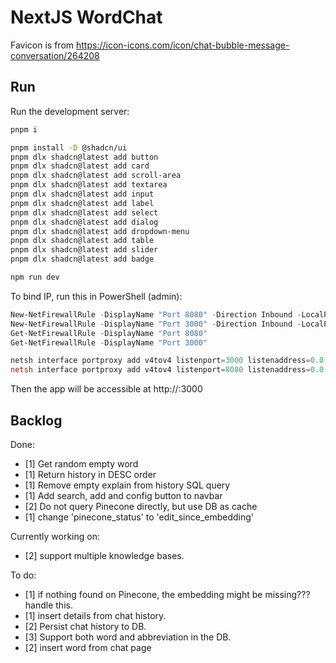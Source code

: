 # NextJS WordChat

Favicon is from https://icon-icons.com/icon/chat-bubble-message-conversation/264208

## Run

Run the development server:

```bash
pnpm i

pnpm install -D @shadcn/ui
pnpm dlx shadcn@latest add button
pnpm dlx shadcn@latest add card
pnpm dlx shadcn@latest add scroll-area
pnpm dlx shadcn@latest add textarea
pnpm dlx shadcn@latest add input
pnpm dlx shadcn@latest add label
pnpm dlx shadcn@latest add select
pnpm dlx shadcn@latest add dialog
pnpm dlx shadcn@latest add dropdown-menu
pnpm dlx shadcn@latest add table
pnpm dlx shadcn@latest add slider
pnpm dlx shadcn@latest add badge

npm run dev
```

To bind IP, run this in PowerShell (admin):

```powershell
New-NetFirewallRule -DisplayName "Port 8080" -Direction Inbound -LocalPort 8080 -Protocol TCP -Action Allow
New-NetFirewallRule -DisplayName "Port 3000" -Direction Inbound -LocalPort 3000 -Protocol TCP -Action Allow
Get-NetFirewallRule -DisplayName "Port 8080"
Get-NetFirewallRule -DisplayName "Port 3000"

netsh interface portproxy add v4tov4 listenport=3000 listenaddress=0.0.0.0 connectport=3000 connectaddress=172.22.170.120
netsh interface portproxy add v4tov4 listenport=8080 listenaddress=0.0.0.0 connectport=8080 connectaddress=172.22.170.120
```

Then the app will be accessible at http://<host-machine-ip>:3000

## Backlog

Done:

* [1] Get random empty word
* [1] Return history in DESC order
* [1] Remove empty explain from history SQL query
* [1] Add search, add and config button to navbar
* [2] Do not query Pinecone directly, but use DB as cache
* [1] change 'pinecone_status' to 'edit_since_embedding'

Currently working on:

* [2] support multiple knowledge bases.

To do:

* [1] if nothing found on Pinecone, the embedding might be missing??? handle this.
* [1] insert details from chat history.
* [2] Persist chat history to DB.
* [3] Support both word and abbreviation in the DB.
* [2] insert word from chat page

